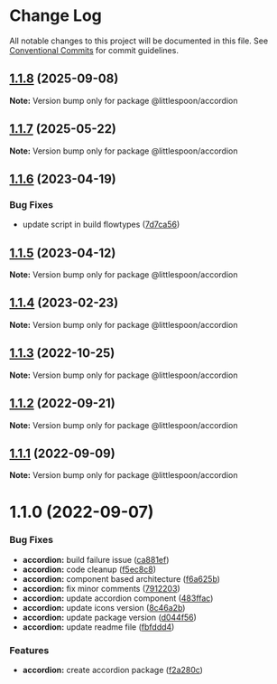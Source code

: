 # Change Log

All notable changes to this project will be documented in this file.
See [Conventional Commits](https://conventionalcommits.org) for commit guidelines.

## [1.1.8](https://github.com/little-spoon-dev/design-system/compare/@littlespoon/accordion@1.1.7...@littlespoon/accordion@1.1.8) (2025-09-08)

**Note:** Version bump only for package @littlespoon/accordion

## [1.1.7](https://github.com/little-spoon-dev/design-system/compare/@littlespoon/accordion@1.1.6...@littlespoon/accordion@1.1.7) (2025-05-22)

**Note:** Version bump only for package @littlespoon/accordion

## [1.1.6](https://github.com/little-spoon-dev/design-system/compare/@littlespoon/accordion@1.1.5...@littlespoon/accordion@1.1.6) (2023-04-19)

### Bug Fixes

- update script in build flowtypes ([7d7ca56](https://github.com/little-spoon-dev/design-system/commit/7d7ca56155fd445a52d834ab95829cfccb2aca59))

## [1.1.5](https://github.com/little-spoon-dev/design-system/compare/@littlespoon/accordion@1.1.4...@littlespoon/accordion@1.1.5) (2023-04-12)

**Note:** Version bump only for package @littlespoon/accordion

## [1.1.4](https://github.com/little-spoon-dev/design-system/compare/@littlespoon/accordion@1.1.3...@littlespoon/accordion@1.1.4) (2023-02-23)

**Note:** Version bump only for package @littlespoon/accordion

## [1.1.3](https://github.com/little-spoon-dev/design-system/compare/@littlespoon/accordion@1.1.2...@littlespoon/accordion@1.1.3) (2022-10-25)

**Note:** Version bump only for package @littlespoon/accordion

## [1.1.2](https://github.com/little-spoon-dev/design-system/compare/@littlespoon/accordion@1.1.1...@littlespoon/accordion@1.1.2) (2022-09-21)

**Note:** Version bump only for package @littlespoon/accordion

## [1.1.1](https://github.com/little-spoon-dev/design-system/compare/@littlespoon/accordion@1.1.0...@littlespoon/accordion@1.1.1) (2022-09-09)

**Note:** Version bump only for package @littlespoon/accordion

# 1.1.0 (2022-09-07)

### Bug Fixes

- **accordion:** build failure issue ([ca881ef](https://github.com/little-spoon-dev/design-system/commit/ca881efa76956f2574e09e11ce943b057fd1218a))
- **accordion:** code cleanup ([f5ec8c8](https://github.com/little-spoon-dev/design-system/commit/f5ec8c87f9f6dca606aa6f58684b5d69cbefd1ba))
- **accordion:** component based architecture ([f6a625b](https://github.com/little-spoon-dev/design-system/commit/f6a625b30d2010f76a1d0d48412291bb86a68fba))
- **accordion:** fix minor comments ([7912203](https://github.com/little-spoon-dev/design-system/commit/79122030a7f5da125216c848ef4147114232a279))
- **accordion:** update accordion component ([483ffac](https://github.com/little-spoon-dev/design-system/commit/483ffac8dcfca24c95a12e32ce0c89cfa94c91fe))
- **accordion:** update icons version ([8c46a2b](https://github.com/little-spoon-dev/design-system/commit/8c46a2bba1146afbb8518164ed8d1378a00c6b76))
- **accordion:** update package version ([d044f56](https://github.com/little-spoon-dev/design-system/commit/d044f5622c8f81d8e4c1263060223406502fce66))
- **accordion:** update readme file ([fbfddd4](https://github.com/little-spoon-dev/design-system/commit/fbfddd42c990f196e393af5f39c4cbc5534f6f2b))

### Features

- **accordion:** create accordion package ([f2a280c](https://github.com/little-spoon-dev/design-system/commit/f2a280c62f12e22cab437b1aef4c29b76a42c7ad))
